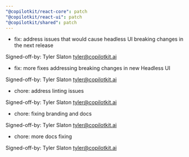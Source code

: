 ```yaml
---
"@copilotkit/react-core": patch
"@copilotkit/react-ui": patch
"@copilotkit/shared": patch
---
```


- fix: address issues that would cause headless UI breaking changes in the next release

Signed-off-by: Tyler Slaton <tyler@copilotkit.ai>

- fix: more fixes addressing breaking changes in new Headless UI

Signed-off-by: Tyler Slaton <tyler@copilotkit.ai>

- chore: address linting issues

Signed-off-by: Tyler Slaton <tyler@copilotkit.ai>

- chore: fixing branding and docs

Signed-off-by: Tyler Slaton <tyler@copilotkit.ai>

- chore: more docs fixing

Signed-off-by: Tyler Slaton <tyler@copilotkit.ai>
